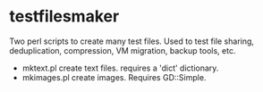 # testfilesmaker

Two perl scripts to create many test files. Used to test file sharing, deduplication, compression, VM migration, backup tools, etc.

  * mktext.pl create text files. requires a 'dict' dictionary. 
  * mkimages.pl create images. Requires GD::Simple.
  
  
